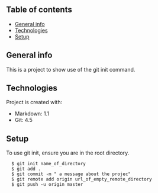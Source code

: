 ## Table of contents
* [General info](#general-info)
* [Technologies](#technologies)
* [Setup](#setup)


## General info
This is a project to show use of the git init command.

## Technologies
Project is created with:
 * Markdown: 1.1
 * Git: 4.5

## Setup
To use git init, ensure you are in the root directory.
```
  $ git init name_of_directory
  $ git add .
  $ git commit -m " a message about the projec"
  $ git remote add origin url_of_empty_remote_directory
  $ git push -u origin master
```